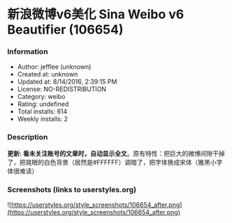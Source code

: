 # 新浪微博v6美化 Sina Weibo v6 Beautifier (106654)

### Information
- Author: jefflee (unknown)
- Created at: unknown
- Updated at: 8/14/2016, 2:39:15 PM
- License: NO-REDISTRIBUTION
- Category: weibo
- Rating: undefined
- Total installs: 614
- Weekly installs: 2


### Description
<b>更新: 看未关注账号的文章时，自动显示全文</b>。原有特性：把巨大的微博间隙干掉了，把晃眼的白色背景（居然是#FFFFFF）调暗了，把字体换成宋体（雅黑小字体很难读）


### Screenshots (links to userstyles.org)
![https://userstyles.org/style_screenshots/106654_after.png](https://userstyles.org/style_screenshots/106654_after.png)


